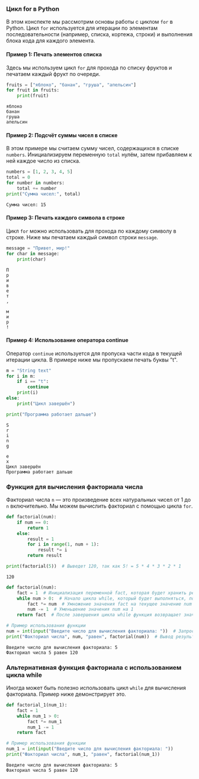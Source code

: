### Цикл for в Python

В этом конспекте мы рассмотрим основы работы с циклом `for` в Python. Цикл `for` используется для итерации по элементам последовательности (например, списка, кортежа, строки) и выполнения блока кода для каждого элемента.

#### Пример 1: Печать элементов списка

Здесь мы используем цикл `for` для прохода по списку фруктов и печатаем каждый фрукт по очереди.


```python
fruits = ["яблоко", "банан", "груша", "апельсин"]
for fruit in fruits:
    print(fruit)
```

    яблоко
    банан
    груша
    апельсин
    

#### Пример 2: Подсчёт суммы чисел в списке

В этом примере мы считаем сумму чисел, содержащихся в списке `numbers`. Инициализируем переменную `total` нулём, затем прибавляем к ней каждое число из списка.



```python
numbers = [1, 2, 3, 4, 5]
total = 0
for number in numbers:
    total += number
print("Сумма чисел:", total)
```

    Сумма чисел: 15
    

#### Пример 3: Печать каждого символа в строке

Цикл `for` можно использовать для прохода по каждому символу в строке. Ниже мы печатаем каждый символ строки `message`.



```python
message = "Привет, мир!"
for char in message:
    print(char)
```

    П
    р
    и
    в
    е
    т
    ,
     
    м
    и
    р
    !
    

#### Пример 4: Использование оператора continue

Оператор `continue` используется для пропуска части кода в текущей итерации цикла. В примере ниже мы пропускаем печать буквы "t".


```python
m = "String text"
for i in m:
    if i == "t":
        continue
    print(i)
else:
    print("Цикл завершён")

print("Программа работает дальше")
```

    S
    r
    i
    n
    g
     
    e
    x
    Цикл завершён
    Программа работает дальше
    

### Функция для вычисления факториала числа

Факториал числа `n` — это произведение всех натуральных чисел от 1 до `n` включительно. Мы можем вычислить факториал с помощью цикла `for`.


```python
def factorial(num):
    if num == 0:
        return 1
    else:
        result = 1
        for i in range(1, num + 1):
            result *= i
        return result

print(factorial(5))  # Выведет 120, так как 5! = 5 * 4 * 3 * 2 * 1
```

    120
    


```python
def factorial(num):
    fact = 1  # Инициализация переменной fact, которая будет хранить результат вычисления факториала
    while num > 0:  # Начало цикла while, который будет выполняться, пока значение num больше нуля
        fact *= num  # Умножение значения fact на текущее значение num
        num -= 1  # Уменьшение значения num на 1
    return fact  # После завершения цикла while функция возвращает значение переменной fact, которое является результатом вычисления факториала для введенного числа

# Пример использования функции
num = int(input("Введите число для вычисления факториала: "))  # Запрос у пользователя ввода числа, которое нужно использовать для вычисления факториала
print("Факториал числа", num, "равен", factorial(num))  # Вывод результата работы функции factorial
```

    Введите число для вычисления факториала: 5
    Факториал числа 5 равен 120
    

### Альтернативная функция факториала с использованием цикла while

Иногда может быть полезно использовать цикл `while` для вычисления факториала. Пример ниже демонстрирует это.



```python
def factorial_1(num_1):
    fact = 1
    while num_1 > 0:
        fact *= num_1
        num_1 -= 1
    return fact

# Пример использования функции
num_1 = int(input("Введите число для вычисления факториала: "))
print("Факториал числа", num_1, "равен", factorial(num_1))
```

    Введите число для вычисления факториала: 5
    Факториал числа 5 равен 120
    
